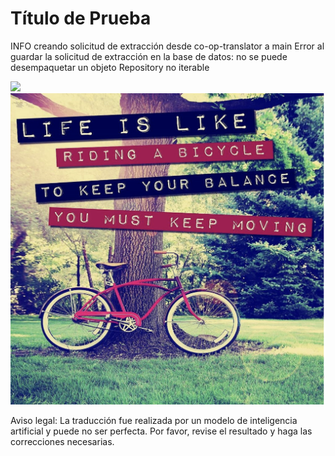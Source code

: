 # Título de Prueba

INFO creando solicitud de extracción desde co-op-translator a main
Error al guardar la solicitud de extracción en la base de datos: no se puede desempaquetar un objeto Repository no iterable

![](https://upload.wikimedia.org/wikipedia/commons/thumb/7/77/Google_Images_2015_logo.svg/1200px-Google_Images_2015_logo.svg.png)
![](bicycle.png)


Aviso legal: La traducción fue realizada por un modelo de inteligencia artificial y puede no ser perfecta. Por favor, revise el resultado y haga las correcciones necesarias.